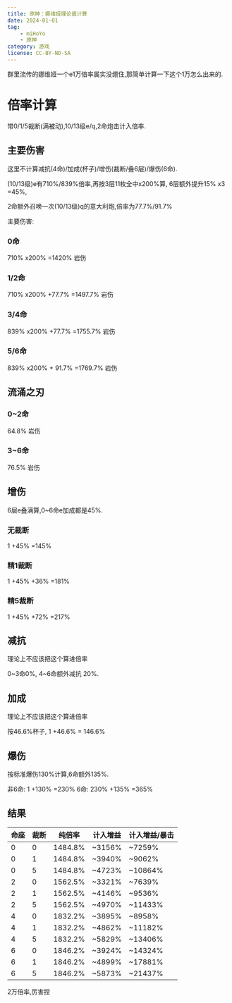 ```yaml
---
title: 原神：娜维娅理论值计算
date: 2024-01-01
tag:
    - miHoYo
    - 原神
category: 游戏
license: CC-BY-ND-SA
---
```

群里流传的娜维娅一个e1万倍率属实没绷住,那简单计算一下这个1万怎么出来的.
<!-- more -->

# 倍率计算

带0/1/5裁断(满被动),10/13级e/q,2命炮击计入倍率.

## 主要伤害

这里不计算减抗(4命)/加成(杯子)/增伤(裁断/叠6层)/爆伤(6命).

(10/13级)e有710%/839%倍率,再按3层11枚全中x200%算,
6层额外提升15% x3 =45%,

2命额外召唤一次(10/13级)q的意大利炮,倍率为77.7%/91.7%

主要伤害:

### 0命
710% x200% =1420% 岩伤

### 1/2命
710% x200% +77.7% =1497.7% 岩伤

### 3/4命
839% x200% +77.7% =1755.7% 岩伤

### 5/6命
839% x200% + 91.7% =1769.7% 岩伤

## 流涌之刃

### 0~2命

64.8% 岩伤

### 3~6命

76.5% 岩伤

## 增伤

6层e叠满算,0~6命e加成都是45%.

### 无裁断

1 +45% =145%

### 精1裁断

1 +45% +36% =181%

### 精5裁断

1 +45% +72% =217%

## 减抗

理论上不应该把这个算进倍率

0\~3命0%,
4~6命额外减抗 20%.

## 加成

理论上不应该把这个算进倍率

按46.6%杯子,
1 +46.6% = 146.6%

## 爆伤

按标准爆伤130%计算,6命额外135%.

非6命: 1 +130% =230%
6命: 230% +135% =365%

## 结果

|命座|裁断|纯倍率|计入增益|计入增益/暴击|
|---|---|---|---|---|
|0|0|1484.8%|~3156%|~7259%|
|0|1|1484.8%|~3940%|~9062%|
|0|5|1484.8%|~4723%|~10864%|
|2|0|1562.5%|~3321%|~7639%|
|2|1|1562.5%|~4146%|~9536%|
|2|5|1562.5%|~4970%|~11433%|
|4|0|1832.2%|~3895%|~8958%|
|4|1|1832.2%|~4862%|~11182%|
|4|5|1832.2%|~5829%|~13406%|
|6|0|1846.2%|~3924%|~14324%|
|6|1|1846.2%|~4899%|~17881%|
|6|5|1846.2%|~5873%|~21437%|

2万倍率,厉害捏